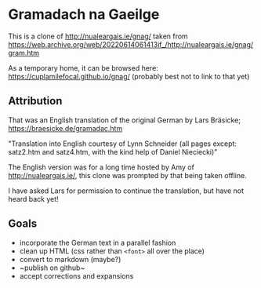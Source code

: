 # Gramadach na Gaeilge

This is a clone of http://nualeargais.ie/gnag/ taken from https://web.archive.org/web/20220614061413if_/http://nualeargais.ie/gnag/gram.htm

As a temporary home, it can be browsed here: https://cuplamilefocal.github.io/gnag/
(probably best not to link to that yet)

## Attribution

That was an English translation of the original German by Lars Bräsicke; https://braesicke.de/gramadac.htm

"Translation into English courtesy of Lynn Schneider (all pages except: satz2.htm and satz4.htm, with the kind help of Daniel Nieciecki)"

The English version was for a long time hosted by Amy of http://nualeargais.ie/, this clone was prompted by that being taken offline.

I have asked Lars for permission to continue the translation, but have not heard back yet!


## Goals

 - incorporate the German text in a parallel fashion
 - clean up HTML (css rather than `<font>` all over the place)
 - convert to markdown (maybe?)
 - ~publish on github~
 - accept corrections and expansions
